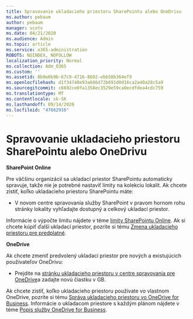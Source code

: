 ```yaml
---
title: Spravovanie ukladacieho priestoru SharePointu alebo OneDrivu
ms.author: pebaum
author: pebaum
manager: scotv
ms.date: 04/21/2020
ms.audience: Admin
ms.topic: article
ms.service: o365-administration
ROBOTS: NOINDEX, NOFOLLOW
localization_priority: Normal
ms.collection: Adm_O365
ms.custom: ''
ms.assetid: 8b0e6b9b-67c9-4716-8602-ebb58b364ef9
ms.openlocfilehash: d1f34740e93a666d72b691d0d16ca2a40a28c5a9
ms.sourcegitcommit: c6692ce0fa1358ec3529e59ca0ecdfdea4cdc759
ms.translationtype: MT
ms.contentlocale: sk-SK
ms.lasthandoff: 09/14/2020
ms.locfileid: "47662916"
---
```

# <a name="manage-your-sharepoint-or-onedrive-storage"></a>Spravovanie ukladacieho priestoru SharePointu alebo OneDrivu

 **SharePoint Online**
  
Pre väčšinu organizácií sa ukladací priestor SharePointu automaticky spravuje, takže nie je potrebné nastaviť limity na kolekciu lokalít. Ak chcete zistiť, koľko ukladacieho priestoru SharePointu máte:
  
- V novom centre spravovania služby SharePoint v pravom hornom rohu stránky lokality vyhľadajte dostupný a celkový ukladací priestor.
    
Informácie o výpočte limitu nájdete v téme [limity SharePointu Online](https://go.microsoft.com/fwlink/p/?LinkID=856113). Ak si chcete kúpiť ďalší ukladací priestor, pozrite si tému [Zmena ukladacieho priestoru pre predplatné](https://go.microsoft.com/fwlink/?linkid=866428).
  
 **OneDrive**
  
Ak chcete zmeniť predvolený ukladací priestor pre nových a existujúcich používateľov OneDrivu:
  
- Prejdite na [stránku ukladacieho priestoru v centre spravovania pre OneDrive](https://admin.onedrive.com/?v=StorageSettings)a zadajte novú čiastku v GB.
    
Ak chcete zistiť, koľko ukladacieho priestoru používate vo vlastnom OneDrive, pozrite si tému [Správa ukladacieho priestoru vo OneDrive for Business](https://go.microsoft.com/fwlink/?linkid=866429). Informácie o ukladacom priestore s každým plánom nájdete v téme [Popis služby OneDrive for Business](https://go.microsoft.com/fwlink/p/?LinkID=826071).
  

